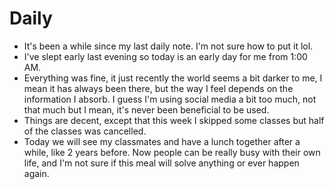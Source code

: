 # Daily

- It's been a while since my last daily note. I'm not sure how to put it lol.
- I've slept early last evening so today is an early day for me from 1:00 AM.
- Everything was fine, it just recently the world seems a bit darker to me, I mean it has always been there, but the way I feel depends on the information I absorb. I guess I'm using social media a bit too much, not that much but I mean, it's never been beneficial to be used.
- Things are decent, except that this week I skipped some classes but half of the classes was cancelled. 
- Today we will see my classmates and have a lunch together after a while, like 2 years before. Now people can be really busy with their own life, and I'm not sure if this meal will solve anything or ever happen again.
